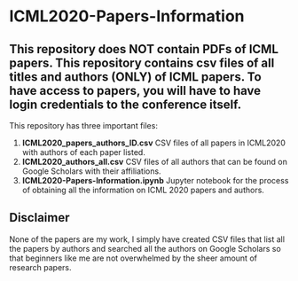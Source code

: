 # ICML2020-Papers-Information

## This repository does NOT contain PDFs of ICML papers. This repository contains csv files of all titles and authors (ONLY) of ICML papers. To have access to papers, you will have to have login credentials to the conference itself.

This repository has three important files:
1. **ICML2020_papers_authors_ID.csv**
    CSV files of all papers in ICML2020 with authors of each paper listed.
2. **ICML2020_authors_all.csv**
    CSV files of all authors that can be found on Google Scholars with their affiliations.
3. **ICML2020-Papers-Information.ipynb**
    Jupyter notebook for the process of obtaining all the information on ICML 2020 papers and authors.


## Disclaimer
None of the papers are my work, I simply have created CSV files that list all the papers by authors and searched all the authors on Google Scholars so that beginners like me are not overwhelmed by the sheer amount of research papers.
